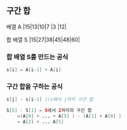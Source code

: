 ## 구간 합 

   배열  A |15|13|10|7 |3 |12| 

합 배열  S |15|27|38|45|48|60|


### 합  배열 S를 만드는 공식
```java
s[i] = A[i-1] + A[i]
```


### 구간 합을 구하는 공식
```java
s[j] - s[i-1] //i에서 j까지 구간 합
```
```java
S[5] - S[1] = 5에서 2까지의 구간 합
    =(A[0] + ... + A[5] ) - (A[1] + A[0] )
    = A[2] + ... A[5]
```

